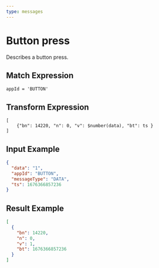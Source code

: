```yaml
---
type: messages
---
```


# Button press

Describes a button press.

## Match Expression

```jsonata
appId = 'BUTTON'
```

## Transform Expression

```jsonata
[
    {"bn": 14220, "n": 0, "v": $number(data), "bt": ts }
]
```

## Input Example

```json
{
  "data": "1",
  "appId": "BUTTON",
  "messageType": "DATA",
  "ts": 1676366857236
}
```

## Result Example

```json
[
  {
    "bn": 14220,
    "n": 0,
    "v": 1,
    "bt": 1676366857236
  }
]
```
